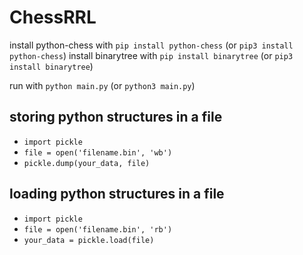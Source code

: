 # ChessRRL

install python-chess with `pip install python-chess` (or `pip3 install python-chess`)
install binarytree with `pip install binarytree` (or `pip3 install binarytree`)

run with `python main.py` (or `python3 main.py`)

## storing python structures in a file
* `import pickle`
* `file = open('filename.bin', 'wb')`
* `pickle.dump(your_data, file)`

## loading python structures in a file
* `import pickle`
* `file = open('filename.bin', 'rb')`
* `your_data = pickle.load(file)`
